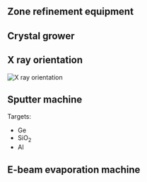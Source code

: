 ---
---

## Zone refinement equipment

## Crystal grower
## X ray orientation 
![X ray orientation](https://drive.google.com/file/d/0B3yvXEqPBERIOVpJVGpNazBGazg/view?usp=sharing)
## Sputter machine

Targets:

- Ge
- SiO<sub>2</sub>
- Al

## E-beam evaporation machine
